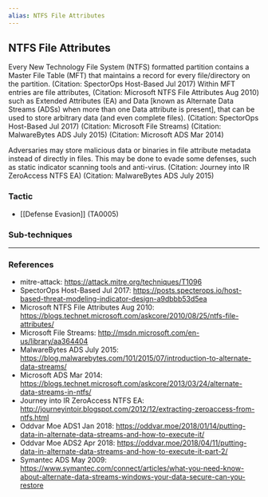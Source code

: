 ```yaml
---
alias: NTFS File Attributes
---
```


## NTFS File Attributes

Every New Technology File System (NTFS) formatted partition contains a Master File Table (MFT) that maintains a record for every file/directory on the partition. (Citation: SpectorOps Host-Based Jul 2017) Within MFT entries are file attributes, (Citation: Microsoft NTFS File Attributes Aug 2010) such as Extended Attributes (EA) and Data [known as Alternate Data Streams (ADSs) when more than one Data attribute is present], that can be used to store arbitrary data (and even complete files). (Citation: SpectorOps Host-Based Jul 2017) (Citation: Microsoft File Streams) (Citation: MalwareBytes ADS July 2015) (Citation: Microsoft ADS Mar 2014)

Adversaries may store malicious data or binaries in file attribute metadata instead of directly in files. This may be done to evade some defenses, such as static indicator scanning tools and anti-virus. (Citation: Journey into IR ZeroAccess NTFS EA) (Citation: MalwareBytes ADS July 2015)


### Tactic

- [[Defense Evasion]] (TA0005)

### Sub-techniques


---
### References

- mitre-attack: https://attack.mitre.org/techniques/T1096
- SpectorOps Host-Based Jul 2017: https://posts.specterops.io/host-based-threat-modeling-indicator-design-a9dbbb53d5ea
- Microsoft NTFS File Attributes Aug 2010: https://blogs.technet.microsoft.com/askcore/2010/08/25/ntfs-file-attributes/
- Microsoft File Streams: http://msdn.microsoft.com/en-us/library/aa364404
- MalwareBytes ADS July 2015: https://blog.malwarebytes.com/101/2015/07/introduction-to-alternate-data-streams/
- Microsoft ADS Mar 2014: https://blogs.technet.microsoft.com/askcore/2013/03/24/alternate-data-streams-in-ntfs/
- Journey into IR ZeroAccess NTFS EA: http://journeyintoir.blogspot.com/2012/12/extracting-zeroaccess-from-ntfs.html
- Oddvar Moe ADS1 Jan 2018: https://oddvar.moe/2018/01/14/putting-data-in-alternate-data-streams-and-how-to-execute-it/
- Oddvar Moe ADS2 Apr 2018: https://oddvar.moe/2018/04/11/putting-data-in-alternate-data-streams-and-how-to-execute-it-part-2/
- Symantec ADS May 2009: https://www.symantec.com/connect/articles/what-you-need-know-about-alternate-data-streams-windows-your-data-secure-can-you-restore
